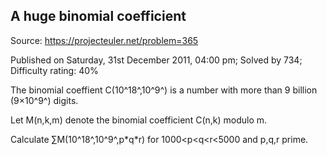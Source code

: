 A huge binomial coefficient
---------------------------

Source: https://projecteuler.net/problem=365

Published on Saturday, 31st December 2011, 04:00 pm; Solved by 734;
Difficulty rating: 40%

The binomial coeffient C(10^18^,10^9^) is a number with more than 9
billion (9×10^9^) digits.

Let M(n,k,m) denote the binomial coefficient C(n,k) modulo m.

Calculate ∑M(10^18^,10^9^,p\*q\*r) for 1000\<p\<q\<r\<5000 and p,q,r
prime.
